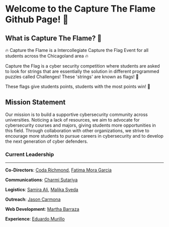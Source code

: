 # Welcome to the Capture The Flame Github Page! 🎊


## What is Capture The Flame? 🤔

🔥 Capture the Flame is a Intercollegiate Capture the Flag Event for all students across the Chicagoland area 🔥

Capture the Flag is a cyber security competition where students are asked to look for strings that are essentially the solution in different programmed puzzles called Challenges! These 'strings' are known as flags! 🚩

These flags give students points, students with the most points win! 👑

## Mission Statement

Our mission is to build a supportive cybersecurity
community across universities. Noticing a lack of
resources, we aim to advocate for cybersecurity courses
and majors, giving students more opportunities in this
field. Through collaboration with other organizations, we
strive to encourage more students to pursue careers in
cybersecurity and to develop the next generation of
cyber defenders. 

### Current Leadership
---

**Co-Directors**:  [Coda Richmond](https://github.com/thecoda666), [Fatima Mora Garcia](https://github.com/fmora22)

**Communications**: [Charmi Sutariya]()

**Logistics**: [Samira Ali](), [Malika Syeda]()

**Outreach**: [Jason Carmona](https://github.com/jason-carmona)

**Web Development**: [Martha Barraza](https://github.com/marbar122196)

**Experience**: [Eduardo Murillo](https://github.com/edmuri)

<!--

**Here are some ideas to get you started:**

🙋‍♀️ A short introduction - what is your organization all about?
🌈 Contribution guidelines - how can the community get involved?
👩‍💻 Useful resources - where can the community find your docs? Is there anything else the community should know?
🍿 Fun facts - what does your team eat for breakfast?
🧙 Remember, you can do mighty things with the power of [Markdown](https://docs.github.com/github/writing-on-github/getting-started-with-writing-and-formatting-on-github/basic-writing-and-formatting-syntax)
-->
